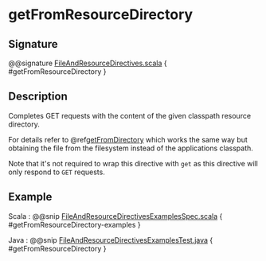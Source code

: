 # getFromResourceDirectory

## Signature

@@signature [FileAndResourceDirectives.scala]($akka-http$/akka-http/src/main/scala/akka/http/scaladsl/server/directives/FileAndResourceDirectives.scala) { #getFromResourceDirectory }

## Description

Completes GET requests with the content of the given classpath resource directory.

For details refer to @ref[getFromDirectory](getFromDirectory.md) which works the same way but obtaining the file from the filesystem
instead of the applications classpath.

Note that it's not required to wrap this directive with `get` as this directive will only respond to `GET` requests.

## Example

Scala
:  @@snip [FileAndResourceDirectivesExamplesSpec.scala]($test$/scala/docs/http/scaladsl/server/directives/FileAndResourceDirectivesExamplesSpec.scala) { #getFromResourceDirectory-examples }

Java
:  @@snip [FileAndResourceDirectivesExamplesTest.java]($test$/java/docs/http/javadsl/server/directives/FileAndResourceDirectivesExamplesTest.java) { #getFromResourceDirectory }
